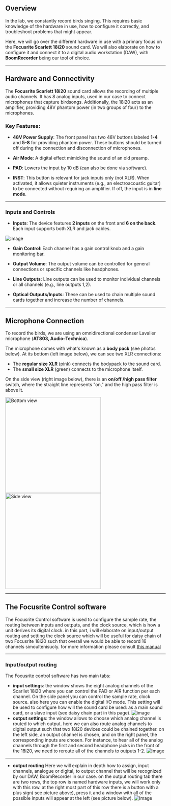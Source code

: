 ## Overview
In the lab, we constantly record birds singing. This requires basic knowledge of the hardware in use, how to configure it correctly, and troubleshoot problems that might appear. 

Here, we will go over the different hardware in use with a primary focus on the **Focusrite Scarlett 18i20** sound card. We will also elaborate on how to configure it and connect it to a digital audio workstation (DAW), with **BoomRecorder** being our tool of choice.

---

## Hardware and Connectivity

The **Focusrite Scarlett 18i20** sound card allows the recording of multiple audio channels. It has 8 analog inputs, used in our case to connect microphones that capture birdsongs. Additionally, the 18i20 acts as an amplifier, providing 48V phantom power (in two groups of four) to the microphones.

### Key Features:

- **48V Power Supply**: The front panel has two 48V buttons labeled **1-4** and **5-8** for providing phantom power. These buttons should be turned off during the connection and disconnection of microphones.

- **Air Mode**: A digital effect mimicking the sound of an old preamp.

- **PAD**: Lowers the input by 10 dB (can also be done via software).

- **INST**: This button is relevant for jack inputs only (not XLR). When activated, it allows quieter instruments (e.g., an electroacoustic guitar) to be connected without requiring an amplifier. If off, the input is in **line mode**.

---

### Inputs and Controls

- **Inputs**: The device features **2 inputs** on the front and **6 on the back**. Each input supports both XLR and jack cables.
  
![image](https://github.com/user-attachments/assets/ad104cde-afa6-4b25-a180-40c8a26cb696)

- **Gain Control**: Each channel has a gain control knob and a gain monitoring bar.

- **Output Volume**: The output volume can be controlled for general connections or specific channels like headphones.

- **Line Outputs**: Line outputs can be used to monitor individual channels or all channels (e.g., line outputs 1,2).

- **Optical Outputs/Inputs**: These can be used to chain multiple sound cards together and increase the number of channels.

---

## Microphone Connection

To record the birds, we are using an omnidirectional condenser Lavalier microphone (**AT803, Audio–Technica**). 

The microphone comes with what's known as a **body pack** (see photos below). At its bottom (left image below), we can see two XLR connections:
- The **regular size XLR** (pink) connects the bodypack to the sound card.
- The **small size XLR** (green) connects to the microphone itself. 

On the side view (right image below), there is an **on/off /high pass filter** switch, where the straight line represents "on," and the high pass filter is above it.

<div style="display: inline-block;">
  <img src="https://github.com/user-attachments/assets/411f126f-2865-4c3e-ae86-f204a039c92e" alt="Bottom view" width="300"/>
  <img src="https://github.com/user-attachments/assets/bb6e63e7-d7a4-45a6-9f5d-ed1d2f8dbc5a" alt="Side view" width="300"/>
</div>

---
## The Focusrite Control software 
The Focusrite Control software is used to configure the sample rate, the routing between inputs and outputs, and the clock source, which is how a unit derives its digital clock.
in this part, i will elaborate on input/output routing and setting the clock source which will be useful for daisy chain of two Focusrite 18i20 such that overall we would be able to record 16 channels simoultenisuoly.
for more information please consult [this manual](https://github.com/user-attachments/files/17355472/Focusrite.Control.Scarlett.3rd.Gen.User.Guide_EN_0.pdf)


---
### Input/output routing
The Focusrite control software has two main tabs:
 - **input settings**: the window shows the eight analog channels of the Scarllet 18i20 where you can control the PAD or AIR function per each channel. On the side panel you can control the sample rate, clock source. also here you can enable the digital I/O mode. This setting will be used to configure how will the sound card be used: as a main sound card, or a slave input (see daisy chain part in this page).
![image](https://github.com/user-attachments/assets/f17557ab-01b3-4536-b049-83c376b88f7c)
- **output settings**: the window allows to choose which analog channel is routed to which output. here we can also route analog channels to digital output such that two 18i20 devices could be chained together. on the left side, an output channel is chosen, and on the right panel, the corresponding inputs are chosen. For instance, to hear all of the analog channels through the first and second headphone jacks in the front of the 18i20, we need to reroute all of the channels to outputs 1-2.
 ![image](https://github.com/user-attachments/assets/5c6f3cd7-7c51-4667-a515-c889dc8b9d6c)

----
- **output routing**
Here we will explain in depth how to assign, input channels, analogue or digital, to output channel that will be recognized by our DAW, BoomRecorder in our case.
on the output routing tab there are two rows, the top row is named hardware inputs, we will work only with this row. at the right most part of this row there is a button with a plus sign( see picture above), press it and a window with all of the possible inputs will appear at the left  (see picture below).
![Image](https://github.com/user-attachments/assets/ef6254eb-4069-4f29-8183-9c60b18509c4)


   
